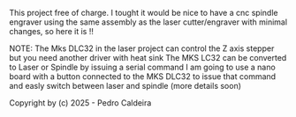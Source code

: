 This project free of charge.
I tought it would be nice to have a cnc spindle engraver using the same assembly as the laser cutter/engraver with minimal changes, so here it is !!


NOTE:
The Mks DLC32 in the laser project can control the Z axis stepper but you need another driver with heat sink
The MKS LC32 can be converted to Laser or Spindle by issuing a serial command
I am going to use a nano board with a button connected to the MKS DLC32 to issue that command and easly switch between laser and spindle (more details soon)

Copyright by (c) 2025 - Pedro Caldeira
